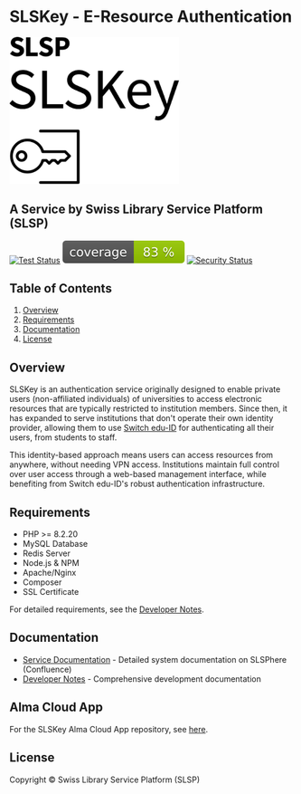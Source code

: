 # SLSKey - E-Resource Authentication

<!-- Logo -->
<p align="left">
  <picture>
    <source width="300" media="(prefers-color-scheme: dark)" srcset="./public/images/slskey_logo_full_white.png">
    <img width="300" alt="Shows black logo on white mode." src="/public/images/slskey_logo_full_black.png">
  </picture>
</p>

## A Service by Swiss Library Service Platform (SLSP)

<!-- Badges -->
<p align="left">
  <a href="https://github.com/Swiss-Library-Service-Platform/slskey-backend/actions/workflows/pest_tests.yml"><img src="https://github.com/Swiss-Library-Service-Platform/slskey-backend/actions/workflows/pest_tests.yml/badge.svg" alt="Test Status"></a>
  <a href="https://github.com/Swiss-Library-Service-Platform/slskey-backend/actions/workflows/pest_tests.yml"><img src="https://raw.githubusercontent.com/Swiss-Library-Service-Platform/slskey-backend/coverage-badge/coverage.svg" alt="Coverage"></a>
  <a href="https://github.com/Swiss-Library-Service-Platform/slskey-backend/actions/workflows/security.yml"><img src="https://github.com/Swiss-Library-Service-Platform/slskey-backend/actions/workflows/security.yml/badge.svg" alt="Security Status"></a>
</p>

## Table of Contents

1. [Overview](#overview)
2. [Requirements](#requirements)
3. [Documentation](#documentation)
4. [License](#license)

## Overview

SLSKey is an authentication service originally designed to enable private users (non-affiliated individuals) of universities to access electronic resources that are typically restricted to institution members. Since then, it has expanded to serve institutions that don't operate their own identity provider, allowing them to use [Switch edu-ID](https://eduid.ch/) for authenticating all their users, from students to staff.

This identity-based approach means users can access resources from anywhere, without needing VPN access. Institutions maintain full control over user access through a web-based management interface, while benefiting from Switch edu-ID's robust authentication infrastructure.

## Requirements

- PHP >= 8.2.20
- MySQL Database
- Redis Server
- Node.js & NPM
- Apache/Nginx
- Composer
- SSL Certificate

For detailed requirements, see the [Developer Notes](DEVELOPER_NOTES.md#prerequisites).

## Documentation

- [Service Documentation](https://slsp.atlassian.net/wiki/spaces/slsporgserv/pages/1042415617) - Detailed system documentation on SLSPhere (Confluence)
- [Developer Notes](DEVELOPER_NOTES.md) - Comprehensive development documentation

## Alma Cloud App

For the SLSKey Alma Cloud App repository, see [here](https://github.com/Swiss-Library-Service-Platform/slskey-cloud-app).

## License

Copyright © Swiss Library Service Platform (SLSP)
